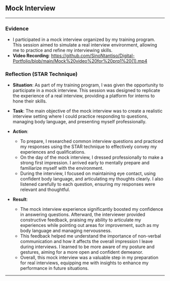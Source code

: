 ## Mock Interview

---

### Evidence

- I participated in a mock interview organized by my training program. This session aimed to simulate a real interview environment, allowing me to practice and refine my interviewing skills.
- **Video Recording**: https://github.com/SinoNtantiso/Digital-Portfolio/blob/main/Mock%20video%20for%20prp1%20(1).mp4

### Reflection (STAR Technique)

- **Situation**: As part of my training program, I was given the opportunity to participate in a mock interview. This session was designed to replicate the experience of a real interview, providing a platform for interns to hone their skills.

- **Task**: The main objective of the mock interview was to create a realistic interview setting where I could practice responding to questions, managing body language, and presenting myself professionally.

- **Action**: 
  - To prepare, I researched common interview questions and practiced my responses using the STAR technique to effectively convey my experiences and qualifications.
  - On the day of the mock interview, I dressed professionally to make a strong first impression. I arrived early to mentally prepare and familiarize myself with the environment.
  - During the interview, I focused on maintaining eye contact, using confident body language, and articulating my thoughts clearly. I also listened carefully to each question, ensuring my responses were relevant and thoughtful.

- **Result**: 
  - The mock interview experience significantly boosted my confidence in answering questions. Afterward, the interviewer provided constructive feedback, praising my ability to articulate my experiences while pointing out areas for improvement, such as my body language and managing nervousness.
  - This feedback helped me understand the importance of non-verbal communication and how it affects the overall impression I leave during interviews. I learned to be more aware of my posture and gestures, aiming for a more open and confident demeanor.
  - Overall, this mock interview was a valuable step in my preparation for real interviews, equipping me with insights to enhance my performance in future situations.

---


